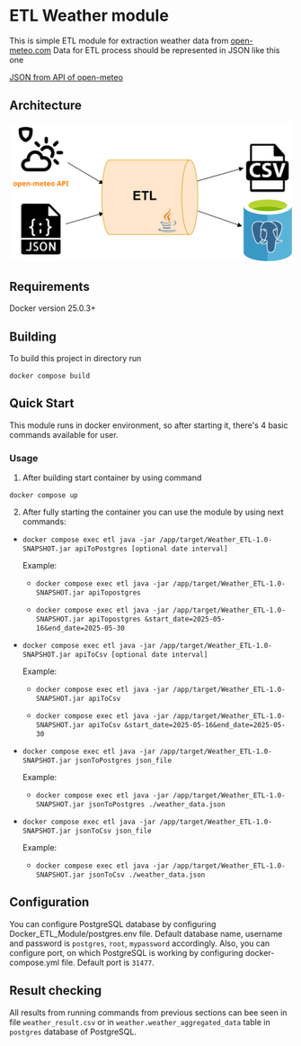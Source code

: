 # ETL Weather module
This is simple ETL module for extraction weather data from [open-meteo.com](https://open-meteo.com)
Data for ETL process should be represented in JSON like this one

[JSON from API of open-meteo](https://api.open-meteo.com/v1/forecast?latitude=55.0344&longitude=82.9434&daily=sunrise,sunset,daylight_duration&hourly=temperature_2m,relative_humidity_2m,dew_point_2m,apparent_temperature,temperature_80m,temperature_120m,wind_speed_10m,wind_speed_80m,wind_direction_10m,wind_direction_80m,visibility,evapotranspiration,weather_code,soil_temperature_0cm,soil_temperature_6cm,rain,showers,snowfall&timezone=auto&timeformat=unixtime&wind_speed_unit=kn&temperature_unit=fahrenheit&precipitation_unit=inch&start_date=2025-05-16&end_date=2025-05-30)

## Architecture

![Architecture](assets/Architecture.svg)

## Requirements

Docker version 25.0.3+

## Building

To build this project in directory run 

```
docker compose build
```

## Quick Start

This module runs in docker environment, so after starting it, there's 4 basic commands available for
user.

### Usage

1. After building start container by using command 
```
docker compose up
```
2. After fully starting the container you can use the module by using next commands:
- ```
  docker compose exec etl java -jar /app/target/Weather_ETL-1.0-SNAPSHOT.jar apiToPostgres [optional date interval]
  ```
  Example: 
  - ```
    docker compose exec etl java -jar /app/target/Weather_ETL-1.0-SNAPSHOT.jar apiTopostgres
    ```
  - ```
    docker compose exec etl java -jar /app/target/Weather_ETL-1.0-SNAPSHOT.jar apiTopostgres &start_date=2025-05-16&end_date=2025-05-30
    ```
- ``` 
  docker compose exec etl java -jar /app/target/Weather_ETL-1.0-SNAPSHOT.jar apiToCsv [optional date interval]
  ```
  Example: 
    - ```
      docker compose exec etl java -jar /app/target/Weather_ETL-1.0-SNAPSHOT.jar apiToCsv
      ```
    - ```
      docker compose exec etl java -jar /app/target/Weather_ETL-1.0-SNAPSHOT.jar apiToCsv &start_date=2025-05-16&end_date=2025-05-30
      ```
- ``` 
  docker compose exec etl java -jar /app/target/Weather_ETL-1.0-SNAPSHOT.jar jsonToPostgres json_file
  ```
  Example:
    - ```
      docker compose exec etl java -jar /app/target/Weather_ETL-1.0-SNAPSHOT.jar jsonToPostgres ./weather_data.json
      ```
- ``` 
  docker compose exec etl java -jar /app/target/Weather_ETL-1.0-SNAPSHOT.jar jsonToCsv json_file
  ```
  Example:
    - ```
      docker compose exec etl java -jar /app/target/Weather_ETL-1.0-SNAPSHOT.jar jsonToCsv ./weather_data.json
      ```

## Configuration

You can configure PostgreSQL database by configuring Docker_ETL_Module/postgres.env file.
Default database name, username and password is `postgres`, `root`, `mypassword` accordingly.
Also, you can configure port, on which PostgreSQL is working by configuring docker-compose.yml file.
Default port is `31477`.

## Result checking

All results from running commands from previous sections can bee seen in file `weather_result.csv` 
or in `weather.weather_aggregated_data` table in `postgres` database of PostgreSQL.